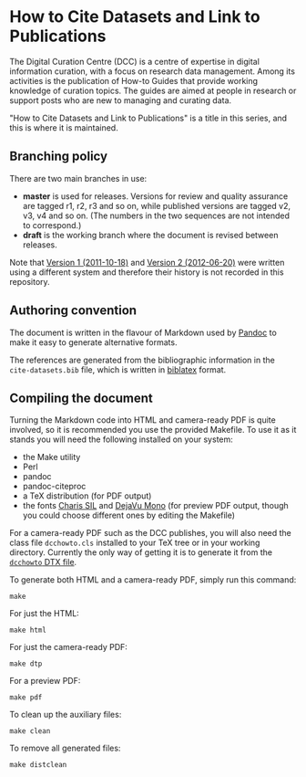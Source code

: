 How to Cite Datasets and Link to Publications
=============================================

The Digital Curation Centre (DCC) is a centre of expertise in digital information curation, with a focus on research data management. Among its activities is the publication of How-to Guides that provide working knowledge of curation topics. The guides are aimed at people in research or support posts who are new to managing and curating data. 

"How to Cite Datasets and Link to Publications" is a title in this series, and this is where it is maintained.


Branching policy
----------------

There are two main branches in use:

* **master** is used for releases. Versions for review and quality assurance are tagged r1, r2, r3 and so on, while published versions are tagged v2, v3, v4 and so on. (The numbers in the two sequences are not intended to correspond.)
* **draft** is the working branch where the document is revised between releases.

Note that [Version 1 (2011-10-18)](http://www.dcc.ac.uk/webfm_send/865) and [Version 2 (2012-06-20)](http://www.dcc.ac.uk/webfm_send/2032) were written using a different system and therefore their history is not recorded in this repository.

Authoring convention
--------------------

The document is written in the flavour of Markdown used by [Pandoc](http://johnmacfarlane.net/pandoc/) to make it easy to generate alternative formats.

The references are generated from the bibliographic information in the `cite-datasets.bib` file, which is written in [biblatex](http://www.tex.ac.uk/tex-archive/help/Catalogue/entries/biblatex.html) format.


Compiling the document
----------------------

Turning the Markdown code into HTML and camera-ready PDF is quite involved, so it is recommended you use the provided Makefile. To use it as it stands you will need the following installed on your system:

* the Make utility
* Perl
* pandoc
* pandoc-citeproc
* a TeX distribution (for PDF output)
* the fonts [Charis SIL](http://scripts.sil.org/cms/scripts/page.php?item_id=CharisSIL_download) and [DejaVu Mono](http://dejavu-fonts.org/wiki/Download) (for preview PDF output, though you could choose different ones by editing the Makefile)

For a camera-ready PDF such as the DCC publishes, you will also need the class file `dcchowto.cls` installed to your TeX tree or in your working directory. Currently the only way of getting it is to generate it from the [`dcchowto` DTX file](https://github.com/alex-ball/dcchowto).

To generate both HTML and a camera-ready PDF, simply run this command:

~~~~
make
~~~~

For just the HTML:

~~~~
make html
~~~~

For just the camera-ready PDF:

~~~~
make dtp
~~~~

For a preview PDF:

~~~~
make pdf
~~~~

To clean up the auxiliary files:

~~~~
make clean
~~~~

To remove all generated files:

~~~~
make distclean
~~~~

